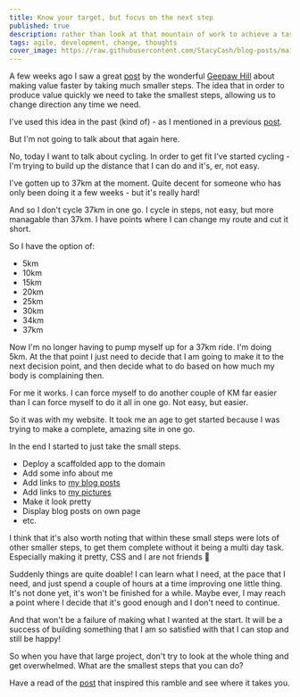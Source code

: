 ```yaml
---
title: Know your target, but focus on the next step
published: true
description: rather than look at that mountain of work to achieve a task/job/workout, take a look at what the smaller steps are and see if they help you get where you need to be, faster
tags: agile, development, change, thoughts
cover_image: https://raw.githubusercontent.com/StacyCash/blog-posts/main/agile/2021/MMMST/cover-image.jpg
---
```


A few weeks ago I saw a great [post](https://www.geepawhill.org/2021/09/29/many-more-much-smaller-steps-first-sketch/) by the wonderful [Geepaw Hill](https://twitter.com/GeePawHill) about making value faster by taking much smaller steps. The idea that in order to produce value quickly we need to take the smallest steps, allowing us to change direction any time we need.

I've used this idea in the past (kind of) - as I mentioned in a previous [post](https://dev.to/stacy_cash/my-best-sprint-reviews-18bb).

But I'm not going to talk about that again here.

No, today I want to talk about cycling. In order to get fit I've started cycling - I'm trying to build up the distance that I can do and it's, er, not easy.

I've gotten up to 37km at the moment. Quite decent for someone who has only been doing it a few weeks - but it's really hard!

And so I don't cycle 37km in one go. I cycle in steps, not easy, but more managable than 37km. I have points where I can change my route and cut it short.

So I have the option of:

* 5km
* 10km
* 15km
* 20km
* 25km
* 30km
* 34km
* 37km

Now I'm no longer having to pump myself up for a 37km ride. I'm doing 5km. At the that point I just need to decide that I am going to make it to the next decision point, and then decide what to do based on how much my body is complaining then.

For me it works. I can force myself to do another couple of KM far easier than I can force myself to do it all in one go. Not easy, but easier.

So it was with my website. It took me an age to get started because I was trying to make a complete, amazing site in one go.

In the end I started to just take the small steps.

* Deploy a scaffolded app to the domain
* Add some info about me
* Add links to [my blog posts](https://dev.to/stacy_cash)
* Add links to [my pictures](https://picturesinpassing.wordpress.com/)
* Make it look pretty
* Display blog posts on own page
* etc.

I think that it's also worth noting that within these small steps were lots of other smaller steps, to get them complete without it being a multi day task. Especially making it pretty, CSS and I are not friends 🤣

Suddenly things are quite doable! I can learn what I need, at the pace that I need, and just spend a couple of hours at a time improving one little thing. It's not done yet, it's won't be finished for a while. Maybe ever, I may reach a point where I decide that it's good enough and I don't need to continue.

And that won't be a failure of making what I wanted at the start. It will be a success of building something that I am so satisfied with that I can stop and still be happy!

So when you have that large project, don't try to look at the whole thing and get overwhelmed. What are the smallest steps that you can do?

Have a read of the [post](https://www.geepawhill.org/2021/09/29/many-more-much-smaller-steps-first-sketch/) that inspired this ramble and see where it takes you.
